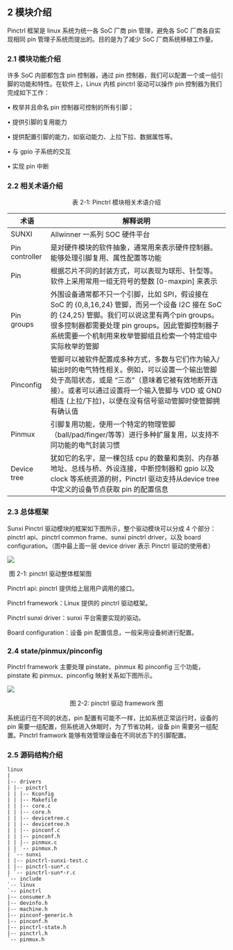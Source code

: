 ## 2 模块介绍

Pinctrl 框架是 linux 系统为统一各 SoC 厂商 pin 管理，避免各 SoC 厂商各自实现相同 pin 管理子系统而提出的。目的是为了减少 SoC 厂商系统移植工作量。



### 2.1 模块功能介绍

许多 SoC 内部都包含 pin 控制器，通过 pin 控制器，我们可以配置一个或一组引脚的功能和特性。在软件上，Linux 内核 pinctrl 驱动可以操作 pin 控制器为我们完成如下工作：

*•* 枚举并且命名 pin 控制器可控制的所有引脚；

*•* 提供引脚的复用能力

*•* 提供配置引脚的能力，如驱动能力、上拉下拉、数据属性等。

*•* 与 gpio 子系统的交互

*•* 实现 pin 中断



### 2.2 相关术语介绍

<center>表 2-1: Pinctrl 模块相关术语介绍</center>

| 术语           | 解释说明                                                     |
| -------------- | ------------------------------------------------------------ |
| SUNXI          | Allwinner 一系列 SOC 硬件平台                                |
| Pin controller | 是对硬件模块的软件抽象，通常用来表示硬件控制器。能够处理引脚复用、属性配置等功能 |
| Pin            | 根据芯片不同的封装方式，可以表现为球形、针型等。软件上采用常用一组无符号的整数 [0-maxpin] 来表示 |
| Pin groups     | 外围设备通常都不只一个引脚，比如 SPI，假设接在 SoC 的 {0,8,16,24} 管脚，而另一个设备 I2C 接在 SoC 的 {24,25} 管脚。我们可以说这里有两个pin groups。很多控制器都需要处理 pin groups。因此管脚控制器子系统需要一个机制用来枚举管脚组且检索一个特定组中实际枚举的管脚 |
| Pinconfig      | 管脚可以被软件配置成多种方式，多数与它们作为输入/输出时的电气特性相关。例如，可以设置一个输出管脚处于高阻状态，或是 “三态”（意味着它被有效地断开连接）。或者可以通过设置将一个输入管脚与 VDD 或 GND 相连 (上拉/下拉)，以便在没有信号驱动管脚时使管脚拥有确认值 |
| Pinmux         | 引脚复用功能，使用一个特定的物理管脚（ball/pad/finger/等等）进行多种扩展复用，以支持不同功能的电气封装习惯 |
| Device tree    | 犹如它的名字，是一棵包括 cpu 的数量和类别、内存基地址、总线与桥、外设连接，中断控制器和 gpio 以及 clock 等系统资源的树，Pinctrl 驱动支持从device tree 中定义的设备节点获取 pin 的配置信息 |



### 2.3 总体框架

Sunxi Pinctrl 驱动模块的框架如下图所示，整个驱动模块可以分成 4 个部分：pinctrl api、pinctrl common frame、sunxi pinctrl driver，以及 board configuration。（图中最上面一层 device driver 表示 Pinctrl 驱动的使用者）

![](https://cdn.staticaly.com/gh/DongshanPI/Docs-Photos@master/Tina-Sdk/LinuxGPIODevelopmentGuide_001.png)

​                                                               图 2-1: pinctrl 驱动整体框架图

Pinctrl api: pinctrl 提供给上层用户调用的接口。

Pinctrl framework：Linux 提供的 pinctrl 驱动框架。

Pinctrl sunxi driver：sunxi 平台需要实现的驱动。

Board configuration：设备 pin 配置信息，一般采用设备树进行配置。



### 2.4 state/pinmux/pinconfig

Pinctrl framework 主要处理 pinstate、pinmux 和 pinconfig 三个功能，pinstate 和 pinmux、pinconfig 映射关系如下图所示。

![](https://cdn.staticaly.com/gh/DongshanPI/Docs-Photos@master/Tina-Sdk/LinuxGPIODevelopmentGuide_002.png)

<center>图 2-2: pinctrl 驱动 framework 图</center>

系统运行在不同的状态，pin 配置有可能不一样，比如系统正常运行时，设备的 pin 需要一组配置，但系统进入休眠时，为了节省功耗，设备 pin 需要另一组配置。Pinctrl framwork 能够有效管理设备在不同状态下的引脚配置。



### 2.5 源码结构介绍

```
linux
|
|-- drivers
| |-- pinctrl
| | |-- Kconfig
| | |-- Makefile
| | |-- core.c
| | |-- core.h
| | |-- devicetree.c
| | |-- devicetree.h
| | |-- pinconf.c
| | |-- pinconf.h
| | |-- pinmux.c
| | `-- pinmux.h
| `-- sunxi
| |-- pinctrl-sunxi-test.c
| |-- pinctrl-sun*.c
| `-- pinctrl-sun*-r.c
`-- include
`-- linux
`-- pinctrl
|-- consumer.h
|-- devinfo.h
|-- machine.h
|-- pinconf-generic.h
|-- pinconf.h
|-- pinctrl-state.h
|-- pinctrl.h
`-- pinmux.h
```

